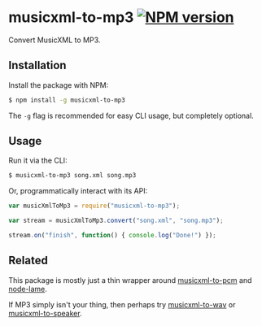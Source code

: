 # musicxml-to-mp3 [![NPM version](http://img.shields.io/npm/v/musicxml-to-mp3.svg?style=flat-square)](https://www.npmjs.org/package/musicxml-to-mp3)

Convert MusicXML to MP3.

## Installation

Install the package with NPM:

```bash
$ npm install -g musicxml-to-mp3
```

The `-g` flag is recommended for easy CLI usage, but completely optional.

## Usage

Run it via the CLI:

```bash
$ musicxml-to-mp3 song.xml song.mp3
```

Or, programmatically interact with its API:

```javascript
var musicXmlToMp3 = require("musicxml-to-mp3");

var stream = musicXmlToMp3.convert("song.xml", "song.mp3");

stream.on("finish", function() { console.log("Done!") });
```

## Related

This package is mostly just a thin wrapper around [musicxml-to-pcm](https://github.com/lukehorvat/musicxml-to-pcm) and [node-lame](https://github.com/TooTallNate/node-lame).

If MP3 simply isn't your thing, then perhaps try [musicxml-to-wav](https://github.com/lukehorvat/musicxml-to-wav) or [musicxml-to-speaker](https://github.com/lukehorvat/musicxml-to-speaker).
